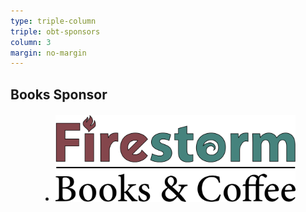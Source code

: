 ```yaml
---
type: triple-column
triple: obt-sponsors
column: 3
margin: no-margin
---
```


## <span class="emphasized-header">Books Sponsor</span>

<ul class="partners" style="align-self: center;">
  <li class="partner-item" style="margin: 20px 10%; flex: 2 0 auto; align-items: center; justify-content: center;">
    <a href="https://firestorm.coop/r/onebigtable.html" target="_blank">
      <img src="/assets/images/partner-firestorm-2.png" class="" title="Firestorm Books &amp; Coffee">
    </a>
  </li>
</ul>
